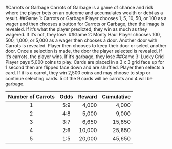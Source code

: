 #Carrots or Garbage
Carrots of Garbage is a game of chance and risk where the player bets on an outcome and accumulates wealth or debt as a result.
##Game 1: Carrots or Garbage
Player chooses 1, 5, 10, 50, or 100 as a wager and then chooses a button for Carrots or Garbage, then the image is revealed. If it’s what the player predicted, they win as much as they wagered. If it’s not, they lose.
##Game 2: Monty Haul
Player chooses 100, 500, 1,000, or 5,000 as a wager then chooses a door. Another door with Carrots is revealed. Player then chooses to keep their door or select another door. Once a selection is made, the door the player selected is revealed. If it’s carrots, the player wins. If it’s garbage, they lose
##Game 3: Lucky Grid
Player pays 5,000 coins to play.
Cards are placed in a 3 x 3 grid face up for 1 second then are flipped face down and are shuffled. Player then selects a card. If it is a carrot, they win 2,500 coins and may choose to stop or continue selecting cards. 5 of the 9 cards will be carrots and 4 will be garbage.

| Number of Carrots | Odds | Reward    | Cumulative |
| :---------------: | :---:| --------: | ---------: |
| 1                 | 5:9  |   4,000   |    4,000   |
| 2                 | 4:8  |   5,000   |    9,000   |
| 3                 | 3:7  |   6,650   |   15,650   |
| 4                 | 2:6  |  10,000   |   25,650   |
| 5                 | 1:5  |  20,000   |   45,650   |
